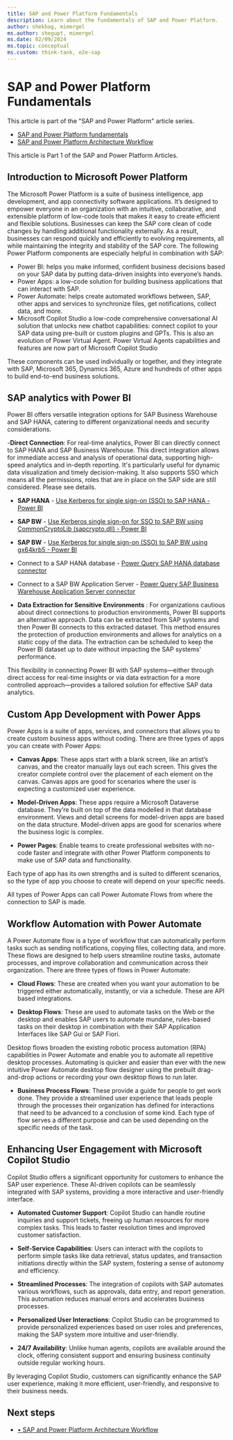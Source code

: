 ```yaml
---
title: SAP and Power Platform Fundamentals
description: Learn about the fundamentals of SAP and Power Platform.
author: shekhag, mimergel
ms.author: shegupt, mimergel
ms.date: 02/09/2024
ms.topic: conceptual
ms.custom: think-tank, e2e-sap
---
```


# SAP and Power Platform Fundamentals

This article is part of the "SAP and Power Platform" article series.
	
- [SAP and Power Platform fundamentals](./sap-lza-sap-powerplatform-fundamentals.md)
- [SAP and Power Platform Architecture Workflow](./sap-lza-sap-powerplatform-architecture-workflow.md)


This article is Part 1 of the SAP and Power Platform Articles. 

## Introduction to Microsoft Power Platform

The Microsoft Power Platform is a suite of business intelligence, app development, and app connectivity software applications. It’s designed to empower everyone in an organization with an intuitive, collaborative, and extensible platform of low-code tools that makes it easy to create efficient and flexible solutions. Businesses can keep the SAP core clean of code changes by handling additional functionality externally. As a result, businesses can respond quickly and efficiently to evolving requirements, all while maintaining the integrity and stability of the SAP core.
The following Power Platform components are especially helpful in combination with SAP:

- Power BI: helps you make informed, confident business decisions based on your SAP data by putting data-driven insights into everyone’s hands.
- Power Apps: a low-code solution for building business applications that can interact with SAP.
- Power Automate: helps create automated workflows between, SAP, other apps and services to synchronize files, get notifications, collect data, and more.
- Microsoft Copilot Studio a low-code comprehensive conversational AI solution that unlocks new chatbot capabilities: connect copilot to your SAP data using pre-built or custom plugins and GPTs. This is also an evolution of Power Virtual Agent. Power Virtual Agents capabilities and features are now part of Microsoft Copilot Studio

These components can be used individually or together, and they integrate with SAP, Microsoft 365, Dynamics 365, Azure and hundreds of other apps to build end-to-end business solutions.

## SAP analytics with Power BI
Power BI offers versatile integration options for SAP Business Warehouse and SAP HANA, catering to different organizational needs and security considerations.

-**Direct Connection**: For real-time analytics, Power BI can directly connect to SAP HANA and SAP Business Warehouse. This direct integration allows for immediate access and analysis of operational data, supporting high-speed analytics and in-depth reporting. It's particularly useful for dynamic data visualization and timely decision-making. It also supports SSO which means all the permissions, roles that are in place on the SAP side are still considered. Please see details.

  - **SAP HANA** - [Use Kerberos for single sign-on (SSO) to SAP HANA - Power BI](https://learn.microsoft.com/en-us/power-bi/connect-data/service-gateway-sso-kerberos-sap-hana)
  - **SAP BW** - [Use Kerberos single sign-on for SSO to SAP BW using CommonCryptoLib (sapcrypto.dll) - Power BI](https://learn.microsoft.com/en-us/power-bi/connect-data/service-gateway-sso-kerberos-sap-bw-commoncryptolib)
  - **SAP BW** - [Use Kerberos for single sign-on (SSO) to SAP BW using gx64krb5 - Power BI](https://learn.microsoft.com/en-us/power-bi/connect-data/service-gateway-sso-kerberos-sap-bw-gx64krb)

- Connect to a SAP HANA database - [Power Query SAP HANA database connector](https://learn.microsoft.com/en-us/power-query/connectors/sap-hana/overview)

- Connect to a SAP BW Application Server - [Power Query SAP Business Warehouse Application Server connector](https://learn.microsoft.com/en-us/power-query/connectors/sap-bw/application-setup-and-connect)

- **Data Extraction for Sensitive Environments** : For organizations cautious about direct connections to production environments, Power BI supports an alternative approach. Data can be extracted from SAP systems and then Power BI connects to this extracted dataset. This method ensures the protection of production environments and allows for analytics on a static copy of the data. The extraction can be scheduled to keep the Power BI dataset up to date without impacting the SAP systems' performance. 

This flexibility in connecting Power BI with SAP systems—either through direct access for real-time insights or via data extraction for a more controlled approach—provides a tailored solution for effective SAP data analytics.

## Custom App Development with Power Apps
Power Apps is a suite of apps, services, and connectors that allows you to create custom business apps without coding. There are three types of apps you can create with Power Apps:

- **Canvas Apps**: These apps start with a blank screen, like an artist’s canvas, and the creator manually lays out each screen. This gives the creator complete control over the placement of each element on the canvas. Canvas apps are good for scenarios where the user is expecting a customized user experience.

- **Model-Driven Apps**: These apps require a Microsoft Dataverse database. They’re built on top of the data modelled in that database environment. Views and detail screens for model-driven apps are based on the data structure. Model-driven apps are good for scenarios where the business logic is complex.

- **Power Pages**: Enable teams to create professional websites with no-code faster and integrate with other Power Platform components to make use of SAP data and functionality.

Each type of app has its own strengths and is suited to different scenarios, so the type of app you choose to create will depend on your specific needs.

All types of Power Apps can call Power Automate Flows from where the connection to SAP is made.

## Workflow Automation with Power Automate
A Power Automate flow is a type of workflow that can automatically perform tasks such as sending notifications, copying files, collecting data, and more. These flows are designed to help users streamline routine tasks, automate processes, and improve collaboration and communication across their organization.
There are three types of flows in Power Automate:

- **Cloud Flows**: These are created when you want your automation to be triggered either automatically, instantly, or via a schedule. These are API based integrations. 

- **Desktop Flows**: These are used to automate tasks on the Web or the desktop and enables SAP users to automate mundane, rules-based tasks on their desktop in combination with their SAP Application Interfaces like SAP Gui or SAP Fiori.

Desktop flows broaden the existing robotic process automation (RPA) capabilities in Power Automate and enable you to automate all repetitive desktop processes. Automating is quicker and easier than ever with the new intuitive Power Automate desktop flow designer using the prebuilt drag-and-drop actions or recording your own desktop flows to run later.

- **Business Process Flows**: These provide a guide for people to get work done. They provide a streamlined user experience that leads people through the processes their organization has defined for interactions that need to be advanced to a conclusion of some kind.
Each type of flow serves a different purpose and can be used depending on the specific needs of the task.


## Enhancing User Engagement with Microsoft Copilot Studio
Copilot Studio offers a significant opportunity for customers to enhance the SAP user experience. These AI-driven copilots can be seamlessly integrated with SAP systems, providing a more interactive and user-friendly interface.

- **Automated Customer Support**: Copilot Studio can handle routine inquiries and support tickets, freeing up human resources for more complex tasks. This leads to faster resolution times and improved customer satisfaction.

-	**Self-Service Capabilities**: Users can interact with the copilots to perform simple tasks like data retrieval, status updates, and transaction initiations directly within the SAP system, fostering a sense of autonomy and efficiency.

-	**Streamlined Processes**: The integration of copilots with SAP automates various workflows, such as approvals, data entry, and report generation. This automation reduces manual errors and accelerates business processes.

- **Personalized User Interactions**: Copilot Studio can be programmed to provide personalized experiences based on user roles and preferences, making the SAP system more intuitive and user-friendly.

- **24/7 Availability**: Unlike human agents, copilots are available around the clock, offering consistent support and ensuring business continuity outside regular working hours. 


By leveraging Copilot Studio, customers can significantly enhance the SAP user experience, making it more efficient, user-friendly, and responsive to their business needs.

## Next steps

- [•	SAP and Power Platform Architecture Workflow](./sap-lza-sap-powerplatform-architecture-workflow.md)
